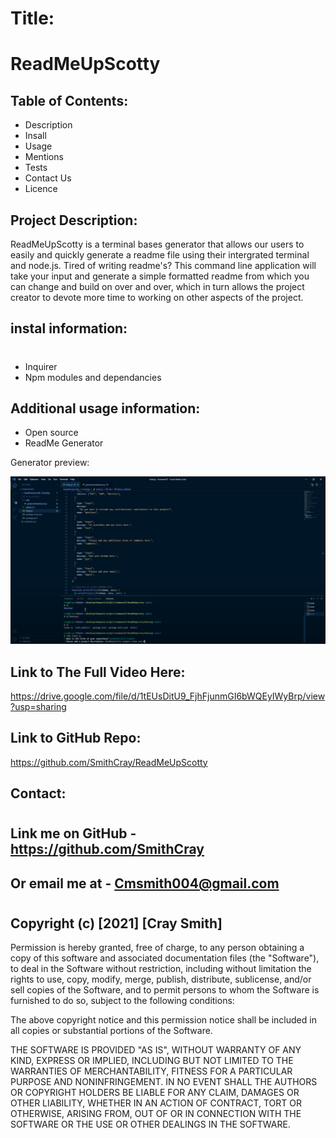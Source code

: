 # Title:

# ReadMeUpScotty

## Table of Contents:

- Description
- Insall
- Usage
- Mentions
- Tests
- Contact Us
- Licence

## Project Description:

ReadMeUpScotty is a terminal bases generator that allows our users to easily and quickly generate a readme file using their intergrated terminal and node.js.
Tired of writing readme's? This command line application will take your input and generate a simple formatted readme from which you can change and build on over and over, which in turn allows the project creator to devote more time to working on other aspects of the project.

## instal information:

#

- Inquirer
- Npm modules and dependancies

## Additional usage information:

- Open source
- ReadMe Generator

Generator preview:

![Generator Preview](./assets\ReadMeUpScottyDemo.PNG)

## Link to The Full Video Here:

https://drive.google.com/file/d/1tEUsDitU9_FjhFjunmGI6bWQEyIWyBrp/view?usp=sharing

## Link to GitHub Repo:

https://github.com/SmithCray/ReadMeUpScotty

## Contact:

#

## Link me on GitHub - https://github.com/SmithCray

## Or email me at - Cmsmith004@gmail.com

#

## Copyright (c) [2021] [Cray Smith]

Permission is hereby granted, free of charge, to any person obtaining a copy
of this software and associated documentation files (the "Software"), to deal
in the Software without restriction, including without limitation the rights
to use, copy, modify, merge, publish, distribute, sublicense, and/or sell
copies of the Software, and to permit persons to whom the Software is
furnished to do so, subject to the following conditions:

The above copyright notice and this permission notice shall be included in all
copies or substantial portions of the Software.

THE SOFTWARE IS PROVIDED "AS IS", WITHOUT WARRANTY OF ANY KIND, EXPRESS OR
IMPLIED, INCLUDING BUT NOT LIMITED TO THE WARRANTIES OF MERCHANTABILITY,
FITNESS FOR A PARTICULAR PURPOSE AND NONINFRINGEMENT. IN NO EVENT SHALL THE
AUTHORS OR COPYRIGHT HOLDERS BE LIABLE FOR ANY CLAIM, DAMAGES OR OTHER
LIABILITY, WHETHER IN AN ACTION OF CONTRACT, TORT OR OTHERWISE, ARISING FROM,
OUT OF OR IN CONNECTION WITH THE SOFTWARE OR THE USE OR OTHER DEALINGS IN THE
SOFTWARE.
